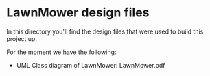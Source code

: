 # LawnMower design files

In this directory you'll find the design files that were used to build this project up.

For the moment we have the following:
-  UML Class diagram of LawnMower: LawnMower.pdf